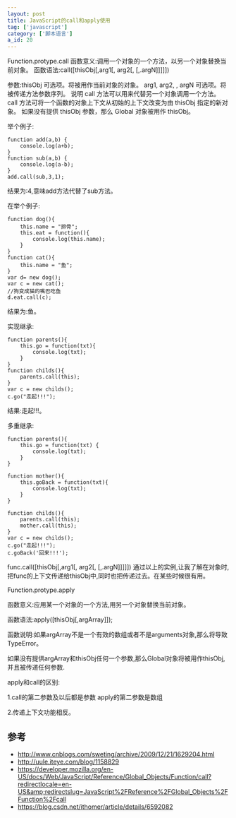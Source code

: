 ```yaml
---
layout: post
title: JavaScript的call和apply使用
tag: ['javascript']
category: ['脚本语言']
a_id: 20
---
```


Function.protype.call
函数意义:调用一个对象的一个方法，以另一个对象替换当前对象。
函数语法:call([thisObj[,arg1[, arg2[, [,.argN]]]]])


参数:thisObj 
可选项。将被用作当前对象的对象。 
arg1, arg2, , argN 
可选项。将被传递方法参数序列。 
说明 
call 方法可以用来代替另一个对象调用一个方法。call 方法可将一个函数的对象上下文从初始的上下文改变为由 thisObj 指定的新对象。 
如果没有提供 thisObj 参数，那么 Global 对象被用作 thisObj。

举个例子:
```
function add(a,b) { 
    console.log(a+b); 
}
function sub(a,b) { 
    console.log(a-b); 
}
add.call(sub,3,1);
```
结果为:4,意味add方法代替了sub方法。

在举个例子:
```
function dog(){ 
    this.name = "排骨"; 
    this.eat = function(){
        console.log(this.name); 
    } 
}
function cat(){
    this.name = "鱼";
}
var d= new dog(); 
var c = new cat(); 
//狗变成猫的嘴巴吃鱼
d.eat.call(c);
```
结果为:鱼。

实现继承:
```
function parents(){
    this.go = function(txt){ 
        console.log(txt);
    } 
}
function childs(){
    parents.call(this);
}
var c = new childs();
c.go("走起!!!");
```
结果:走起!!!。

多重继承:
```
function parents(){ 
    this.go = function(txt) { 
        console.log(txt);
    } 
}
    
function mother(){
    this.goBack = function(txt){ 
        console.log(txt);
    } 
}
    
function childs(){ 
    parents.call(this);
    mother.call(this);
}
var c = new childs();
c.go("走起!!!");
c.goBack('回来!!!');
```

func.call([thisObj[,arg1[, arg2[, [,.argN]]]]])
通过以上的实例,让我了解在对象时,把func的上下文传递给thisObj中,同时也把传递过去。在某些时候很有用。

Function.protype.apply

函数意义:应用某一个对象的一个方法,用另一个对象替换当前对象。

函数语法:apply([thisObj[,argArray]]);

函数说明:如果argArray不是一个有效的数组或者不是arguments对象,那么将导致 TypeError。

如果没有提供argArray和thisObj任何一个参数,那么Global对象将被用作thisObj,并且被传递任何参数.

apply和call的区别:

1.call的第二参数及以后都是参数
  apply的第二参数是数组
  
2.传递上下文功能相反。

## 参考
- http://www.cnblogs.com/sweting/archive/2009/12/21/1629204.html
- http://uule.iteye.com/blog/1158829
- https://developer.mozilla.org/en-US/docs/Web/JavaScript/Reference/Global_Objects/Function/call?redirectlocale=en-US&amp;redirectslug=JavaScript%2FReference%2FGlobal_Objects%2FFunction%2Fcall
- https://blog.csdn.net/ithomer/article/details/6592082
